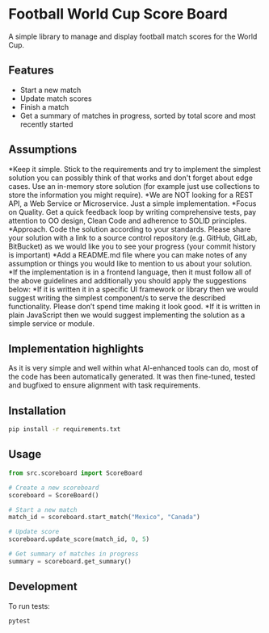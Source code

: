 # Football World Cup Score Board

A simple library to manage and display football match scores for the World Cup.

## Features

- Start a new match
- Update match scores
- Finish a match
- Get a summary of matches in progress, sorted by total score and most recently started

## Assumptions
*Keep it simple. Stick to the requirements and try to implement the simplest solution
you can possibly think of that works and don't forget about edge cases.
Use an in-memory store solution (for example just use collections to store the
information you might require).
*We are NOT looking for a REST API, a Web Service or Microservice. Just a simple
implementation.
*Focus on Quality. Get a quick feedback loop by writing comprehensive tests, pay
attention to OO design, Clean Code and adherence to SOLID principles.
*Approach. Code the solution according to your standards. Please share your
solution with a link to a source control repository (e.g. GitHub, GitLab,
BitBucket) as we would like you to see your progress (your commit history is
important)
*Add a README.md file where you can make notes of any assumption or things you
would like to mention to us about your solution.
*If the implementation is in a frontend language, then it must follow all of the above
guidelines and additionally you should apply the suggestions below:
*If it is written it in a specific UI framework or library then we would
suggest writing the simplest component/s to serve the described
functionality. Please don’t spend time making it look good.
*If it is written in plain JavaScript then we would suggest implementing the
solution as a simple service or module.

## Implementation highlights
As it is very simple and well within what AI-enhanced tools can do, most of the code has been automatically generated. It was then fine-tuned, tested and bugfixed to ensure alignment with task requirements.

## Installation

```bash
pip install -r requirements.txt
```

## Usage

```python
from src.scoreboard import ScoreBoard

# Create a new scoreboard
scoreboard = ScoreBoard()

# Start a new match
match_id = scoreboard.start_match("Mexico", "Canada")

# Update score
scoreboard.update_score(match_id, 0, 5)

# Get summary of matches in progress
summary = scoreboard.get_summary()
```

## Development

To run tests:
```bash
pytest
``` 